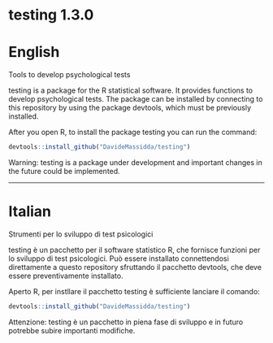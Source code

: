 testing 1.3.0
=============

# English

Tools to develop psychological tests

testing is a package for the R statistical software. It provides functions to develop psychological tests. The package can be installed by connecting to this repository by using the package devtools, which must be previously installed.

After you open R, to install the package testing you can run the command:

```r
devtools::install_github("DavideMassidda/testing")
```

Warning: testing is a package under development and important changes in the future could be implemented.

* * *

# Italian

Strumenti per lo sviluppo di test psicologici

testing è un pacchetto per il software statistico R, che fornisce funzioni per lo sviluppo di test psicologici. Può essere installato connettendosi direttamente a questo repository sfruttando il pacchetto devtools, che deve essere preventivamente installato.

Aperto R, per instllare il pacchetto testing è sufficiente lanciare il comando:

```r
devtools::install_github("DavideMassidda/testing")
```

Attenzione: testing è un pacchetto in piena fase di sviluppo e in futuro potrebbe subire importanti modifiche.
